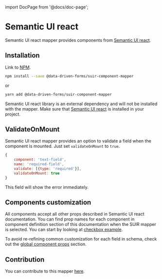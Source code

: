 import DocPage from '@docs/doc-page';

<DocPage>

# Semantic UI react

Semantic UI react mapper provides components from [Semantic UI react](https://react.semantic-ui.com/).

## Installation

Link to [NPM](https://www.npmjs.com/package/@data-driven-forms/suir-component-mapper).

```bash
npm install --save @data-driven-forms/suir-component-mapper
```
or
```bash
yarn add @data-driven-forms/suir-component-mapper
```

Semantic UI react library is an external dependency and will not be installed with the mapper. Make sure that [Semantic UI react](https://react.semantic-ui.com/usage) is installed in your project.

## ValidateOnMount

Semantic UI react mapper provides an option to validate a field when the component is mounted. Just set `validateOnMount` to `true`.

```jsx
{
    component: 'text-field',
    name: 'required-field',
    validate: [{type: 'required'}],
    validateOnMount: true
}
```

This field will show the error immediately.

## Components customization
All components accept all other props described in Semantic UI react documentation. You can find prop names for each component in component definition section of this documentation when the SUIR mapper is selected. You can start by looking at [checkbox example](/mappers/checkbox?mapper=suir).

To avoid re-refining common customization for each field in schema, check out the [global component props](/mappers/global-component-props) section.

## Contribution

You can contribute to this mapper [here](https://github.com/data-driven-forms/react-forms/tree/master/packages/suir-component-mapper).

</DocPage>
